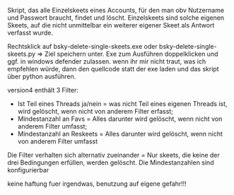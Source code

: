 Skript, das alle Einzelskeets eines Accounts, für den man obv Nutzername und Passwort braucht, findet und löscht. Einzelskeets sind solche eigenen Skeets, auf die nicht unmittelbar ein weiterer eigener Skeet als Antwort verfasst wurde. 

Rechtsklick auf bsky-delete-single-skeets.exe oder bsky-delete-single-skeets.py => Ziel speichern unter. Exe zum Ausführen doppelklicken und ggf. in windows defender zulassen. wenn ihr mir nicht traut, was ich empfehlen würde, dann den quellcode statt der exe laden und das skript über python ausführen. 


version4 enthält 3 Filter:
- Ist Teil eines Threads ja/nein = was nicht Teil eines eigenen Threads ist, wird gelöscht, wenn nicht von anderem Filter erfasst;
- Mindestanzahl an Favs = Alles darunter wird gelöscht, wenn nicht von anderem Filter umfasst;
- Mindestanzahl an Reskeets = Alles darunter wird gelöscht, wenn nicht von anderem Filter umfasst

Die Filter verhalten sich alternativ zueinander = Nur skeets, die keine der drei Bedingungen erfüllen, werden gelöscht. Die Mindestanzahlen sind konfigurierbar


keine haftung fuer irgendwas, benutzung auf eigene gefahr!!!
